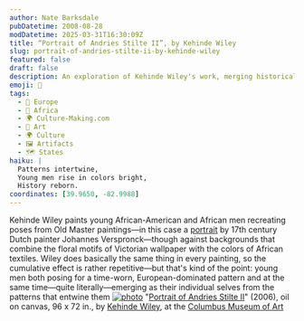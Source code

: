 ```yaml
---
author: Nate Barksdale
pubDatetime: 2008-08-28
modDatetime: 2025-03-31T16:30:09Z
title: “Portrait of Andries Stilte II”, by Kehinde Wiley
slug: portrait-of-andries-stilte-ii-by-kehinde-wiley
featured: false
draft: false
description: An exploration of Kehinde Wiley's work, merging historical European art with contemporary African-American identity.
emoji: 🎨
tags:
  - 🍷 Europe
  - 🦁 Africa
  - 🌍 Culture-Making.com
  - 🎨 Art
  - 🌍 Culture
  - 🖼️ Artifacts
  - 🗺️ States
haiku: |
  Patterns intertwine,  
  Young men rise in colors bright,  
  History reborn.
coordinates: [39.9650, -82.9988]
---
```


Kehinde Wiley paints young African-American and African men recreating poses from Old Master paintings—in this case a [portrait](https://www.google.com/search?q=%22portrait%22%20nga.gov) by 17th century Dutch painter Johannes Verspronck—though against backgrounds that combine the floral motifs of Victorian wallpaper with the colors of African textiles. Wiley does basically the same thing in every painting, so the cumulative effect is rather repetitive—but that's kind of the point: young men both posing for a time-worn, European-dominated pattern and at the same time—quite literally—emerging as their individual selves from the patterns that entwine them
[![photo](http://culture-making.com/media/Wiley---Portrait-of-Andries-Stilte-II.jpg)](http://www.columbusmuseum.org/media/kehinde/)
"[Portrait of Andries Stilte II](http://web.archive.org/web/20070103002822/http://www.columbusmuseum.org:80/media/kehinde/)" (2006), oil on canvas, 96 x 72 in., by [Kehinde Wiley](http://www.kehindewiley.com/main.html), at the [Columbus Museum of Art](http://web.archive.org/web/20070103002822/http://www.columbusmuseum.org:80/media/kehinde/)
